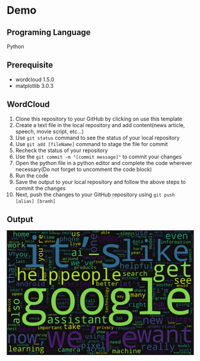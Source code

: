 # Demo
## Programing Language
Python
## Prerequisite
- wordcloud 1.5.0
- matplotlib 3.0.3
## WordCloud
1. Clone this repository to your GitHub by clicking on use this template
2. Create a text file in the local repository and add content(news article, speech, movie script, etc...)
3. Use `git status` command to see the status of your local repository
4. Use `git add [fileName]` command to stage the file for commit
5. Recheck the status of your repository
6. Use the `git commit -m "[commit message]"` to commit your changes
7. Open the python file in a python editor and complete the code wherever necessary(Do not forget to uncomment the code block)
8. Run the code
9. Save the output to your local repository and follow the above steps to commit the changes
10. Next, push the changes to your GitHub repository using `git push [alias] [branh]`
## Output
![WordCloud](Output/OutputImage.png)
